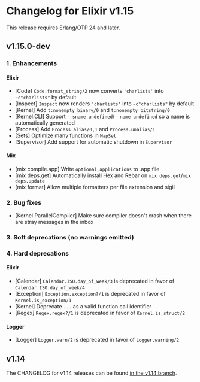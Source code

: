 # Changelog for Elixir v1.15

This release requires Erlang/OTP 24 and later.

## v1.15.0-dev

### 1. Enhancements

#### Elixir

  * [Code] `Code.format_string/2` now converts `'charlists'` into `~c"charlists"` by default
  * [Inspect] `Inspect` now renders `'charlists'` into `~c"charlists"` by default
  * [Kernel] Add `t:nonempty_binary/0` and `t:nonempty_bitstring/0`
  * [Kernel.CLI] Support `--sname undefined`/`--name undefined` so a name is automatically generated
  * [Process] Add `Process.alias/0,1` and `Process.unalias/1`
  * [Sets] Optimize many functions in `MapSet`
  * [Supervisor] Add support for automatic shutdown in `Supervisor`

#### Mix

  * [mix compile.app] Write `optional_applications` to .app file
  * [mix deps.get] Automatically install Hex and Rebar on `mix deps.get`/`mix deps.update`
  * [mix format] Allow multiple formatters per file extension and sigil

### 2. Bug fixes

  * [Kernel.ParallelCompiler] Make sure compiler doesn't crash when there are stray messages in the inbox

### 3. Soft deprecations (no warnings emitted)

### 4. Hard deprecations

#### Elixir

  * [Calendar] `Calendar.ISO.day_of_week/3` is deprecated in favor of `Calendar.ISO.day_of_week/4`
  * [Exception] `Exception.exception?/1` is deprecated in favor of `Kernel.is_exception/1`
  * [Kernel] Deprecate `...` as a valid function call identifier
  * [Regex] `Regex.regex?/1` is deprecated in favor of `Kernel.is_struct/2`

#### Logger

  * [Logger] `Logger.warn/2` is deprecated in favor of `Logger.warning/2`

## v1.14

The CHANGELOG for v1.14 releases can be found [in the v1.14 branch](https://github.com/elixir-lang/elixir/blob/v1.14/CHANGELOG.md).
